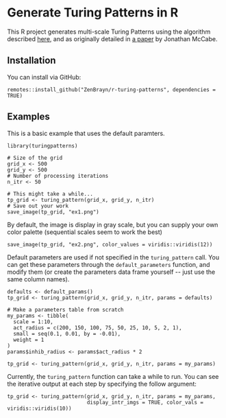 # Generate Turing Patterns in R

This R project generates multi-scale Turing Patterns using the algorithm described [here](https://softologyblog.wordpress.com/2011/07/05/multi-scale-turing-patterns/), and as originally detailed in [a paper](http://www.jonathanmccabe.com/Cyclic_Symmetric_Multi-Scale_Turing_Patterns.pdf) by Jonathan McCabe.

## Installation

You can install via GitHub:

```
remotes::install_github("ZenBrayn/r-turing-patterns", dependencies = TRUE)
```

## Examples

This is a basic example that uses the default paramters.

```
library(turingpatterns)

# Size of the grid
grid_x <- 500
grid_y <- 500
# Number of processing iterations
n_itr <- 50

# This might take a while...
tp_grid <- turing_pattern(grid_x, grid_y, n_itr)
# Save out your work
save_image(tp_grid, "ex1.png")
```

By default, the image is display in gray scale, but you can supply your
own color palette (sequential scales seem to work the best)

```
save_image(tp_grid, "ex2.png", color_values = viridis::viridis(12))
```

Default parameters are used if not specified in the `turing_pattern` call.
You can get these parameters through the `default_parameters` function, and
modify them (or create the parameters data frame yourself -- just use the same
column names).

```
defaults <- default_params()
tp_grid <- turing_pattern(grid_x, grid_y, n_itr, params = defaults)
```

```
# Make a parameters table from scratch
my_params <- tibble(
  scale = 1:10,
  act_radius = c(200, 150, 100, 75, 50, 25, 10, 5, 2, 1),
  small = seq(0.1, 0.01, by = -0.01),
  weight = 1
)
params$inhib_radius <- params$act_radius * 2

tp_grid <- turing_pattern(grid_x, grid_y, n_itr, params = my_params)
```

Currently, the `turing_pattern` function can take a while to run.  You can see the
iterative output at each step by specifying the follow argument:

```
tp_grid <- turing_pattern(grid_x, grid_y, n_itr, params = my_params, 
                          display_intr_imgs = TRUE, color_vals = viridis::viridis(10))
```
